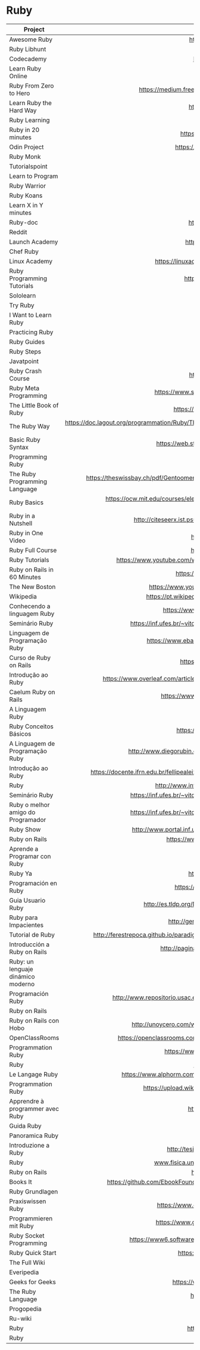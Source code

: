 # Ruby

| Project                            | URL                                                                                                                                             | Language |
|------------------------------------|:-------------------------------------------------------------------------------------------------------------------------------------------------:|----------|
| Awesome Ruby                       | https://awesome-ruby.com/https://rubymonk.com/                                                                                                  | EN       |
| Ruby Libhunt                       | https://ruby.libhunt.com/                                                                                                                       | EN       |
| Codecademy                         | https://www.codecademy.com/learn/learn-ruby                                                                                                     | EN       |
| Learn Ruby Online                  | https://www.learnrubyonline.org/                                                                                                                | EN       |
| Ruby From Zero to Hero             | https://medium.freecodecamp.org/learning-ruby-from-zero-to-hero-90ad4eecc82d                                                                    | EN       |
| Learn Ruby the Hard Way            | https://learnrubythehardway.org/book/preface.html                                                                                               | EN       |
| Ruby Learning                      | http://rubylearning.com/satishtalim/tutorial.html                                                                                               | EN       |
| Ruby in 20 minutes                 | https://www.ruby-lang.org/en/documentation/quickstart/                                                                                          | EN       |
| Odin Project                       | https://www.theodinproject.com/courses/ruby-programming                                                                                         | EN       |
| Ruby Monk                          | https://rubymonk.com/                                                                                                                           | EN       |
| Tutorialspoint                     | https://www.tutorialspoint.com/ruby/                                                                                                            | EN       |
| Learn to Program                   | https://pine.fm/LearnToProgram/chap_00.html                                                                                                     | EN       |
| Ruby Warrior                       | https://www.bloc.io/ruby-warrior#/                                                                                                              | EN       |
| Ruby Koans                         | http://rubykoans.com/windows                                                                                                                    | EN       |
| Learn X in Y minutes               | https://learnxinyminutes.com/docs/ruby/                                                                                                         | EN       |
| Ruby-doc                           | http://docs.ruby-doc.com/docs/ProgrammingRuby/                                                                                                  | EN       |
| Reddit                             | https://www.reddit.com/r/ruby/                                                                                                                  | EN       |
| Launch Academy                     | https://launchacademy.com/codecabulary/learn-ruby                                                                                               | EN       |
| Chef Ruby                          | https://docs.chef.io/ruby.html                                                                                                                  | EN       |
| Linux Academy                      | https://linuxacademy.com/linux/training/course/name/introduction-to-ruby                                                                        | EN       |
| Ruby Programming Tutorials         | http://manwithcode.com/ruby-programming-tutorials/                                                                                              | EN       |
| Sololearn                          | https://www.sololearn.com/Course/Ruby/                                                                                                          | EN       |
| Try Ruby                           | https://ruby.github.io/TryRuby/                                                                                                                 | EN       |
| I Want to Learn Ruby               | http://iwanttolearnruby.com/                                                                                                                    | EN       |
| Practicing Ruby                    | https://practicingruby.com/                                                                                                                     | EN       |
| Ruby Guides                        | https://www.rubyguides.com/ruby-tutorial/                                                                                                       | EN       |
| Ruby Steps                         | https://www.rubysteps.com/                                                                                                                      | EN       |
| Javatpoint                         | https://www.javatpoint.com/ruby-tutorial                                                                                                        | EN       |
| Ruby Crash Course                  | https://scotch.io/tutorials/a-crash-course-in-ruby                                                                                              | EN       |
| Ruby Meta Programming              | https://www.sitepoint.com/learn-ruby-metaprogramming-for-great-good/                                                                            | EN       |
| The Little Book of Ruby            | https://www.sapphiresteel.com/IMG/pdf/LittleBookOfRuby.pdf                                                                                      | EN       |
| The Ruby Way                       | https://doc.lagout.org/programmation/Ruby/The%20Ruby%20Way%20%283rd%20ed.%29%20%5BFulton%20%26%20Arko%202015-03-13%5D.pdf                       | EN       |
| Basic Ruby Syntax                  | https://web.stanford.edu/~ouster/cgi-bin/cs142-spring12/slides/ruby.pdf                                                                         | EN       |
| Programming Ruby                   | https://7chan.org/pr/src/ruby.pdf                                                                                                               | EN       |
| The Ruby Programming Language      | https://theswissbay.ch/pdf/Gentoomen%20Library/Programming/Ruby/The%20Ruby%20Programming%20Language%20-%20Oreilly.pdf                           | EN       |
| Ruby Basics                        | https://ocw.mit.edu/courses/electrical-engineering-and-computer-science/6-170-software-studio-spring-2013/recitations/MIT6_170S13_rec3-Ruby.pdf | EN       |
| Ruby in a Nutshell                 | http://citeseerx.ist.psu.edu/viewdoc/download?doi=10.1.1.170.3456&rep=rep1&type=pdf                                                             | EN       |
| Ruby in One Video                  | https://www.youtube.com/watch?v=Dji9ALCgfpM                                                                                                     | EN       |
| Ruby Full Course                   | https://www.youtube.com/watch?v=t_ispmWmdjY                                                                                                     | EN       |
| Ruby Tutorials                     | https://www.youtube.com/watch?v=8I539U5lXWY&list=PLMK2xMz5H5Zv8eC8b4K6tMaE1-Z9FgSOp                                                             | EN       |
| Ruby on Rails in 60 Minutes        | https://www.youtube.com/watch?v=pPy0GQJLZUM&t=170s                                                                                              | EN       |
| The New Boston                     | https://www.youtube.com/watch?v=WJlfVjGt6Hg&list=PL1512BD72E7C9FFCA                                                                             | EN       |
| Wikipedia                          | https://pt.wikipedia.org/wiki/Ruby_(linguagem_de_programa%C3%A7%C3%A3o)                                                                         | PT       |
| Conhecendo a linguagem Ruby        | https://www.devmedia.com.br/conhecendo-a-linguagem-ruby/8226                                                                                    | PT       |
| Seminário Ruby                     | https://inf.ufes.br/~vitorsouza/wp-content/uploads/teaching-lp-20132-seminario-ruby.pdf                                                         | PT       |
| Linguagem de Programação Ruby      | https://www.ebah.com.br/content/ABAAAAaIwAA/linguagem-programacao-ruby                                                                          | PT       |
| Curso de Ruby on Rails             | https://jornadadodev.com.br/cursos/curso-de-ruby-rails                                                                                          | PT       |
| Introdução ao Ruby                 | https://www.overleaf.com/articles/introducao-a-linguagem-de-programacao-ruby/mytdqwyqrzhz?nocdn=true                                            | PT       |
| Caelum Ruby on Rails               | https://www.caelum.com.br/download/caelum-ruby-on-rails-rr71.pdf                                                                                | PT       |
| A Linguagem Ruby                   | http://menegotto.com/articles/ruby.pdf                                                                                                          | PT       |
| Ruby Conceitos Básicos             | https://www.univem.edu.br/compsi/semanati2009/Ruby.pdf                                                                                          | PT       |
| A Linguagem de Programação Ruby    | http://www.diegorubin.com/uploads/presentation/file/4eff6e5984c1146710000004/ruby.pdf                                                           | PT       |
| Introdução ao Ruby                 | https://docente.ifrn.edu.br/fellipealeixo/disciplinas/tads-2012/desenvolvimento-de-sistemas-web/material/03_ruby.pdf                            | PT       |
| Ruby                               | http://www.inf.ufsc.br/~frank.siqueira/INE5612/Seminario2010.1/Ruby.pdf                                                                         | PT       |
| Seminário Ruby                     | https://inf.ufes.br/~vitorsouza/wp-content/uploads/teaching-lp-20142-seminario-ruby.pdf                                                         | PT       |
| Ruby o melhor amigo do Programador | https://inf.ufes.br/~vitorsouza/wp-content/uploads/teaching-lp-20162-seminario-ruby.pdf                                                         | PT       |
| Ruby Show                          | http://www.portal.inf.ufg.br/~marceloakira/fgsl11/slides/debate-linguagens/ruby-show.pdf                                                        | PT       |
| Ruby on Rails                      | https://www.ime.usp.br/~esposte/documents/aula-rails/aula01.pdf                                                                                 | PT       |
| Aprende a Programar con Ruby       | http://rubysur.org/aprende.a.programar/                                                                                                         | ES       |
| Ruby Ya                            | https://www.tutorialesprogramacionya.com/rubyya/                                                                                                | ES       |
| Programación en Ruby               | https://es.wikibooks.org/wiki/Programaci%C3%B3n_en_Ruby                                                                                         | ES       |
| Guia Usuario Ruby                  | http://es.tldp.org/Manuales-LuCAS/doc-guia-usuario-ruby/guia-usuario-ruby.pdf                                                                   | ES       |
| Ruby para Impacientes              | http://geneura.ugr.es/~jmerelo/tutoriales/ruby-para-impacientes/                                                                                | ES       |
| Tutorial de Ruby                   | http://ferestrepoca.github.io/paradigmas-de-programacion/poo/tutoriales/Ruby/doc/POO_Tutorial%20de%20Ruby.pdf                                   | ES       |
| Introducción a Ruby on Rails       | http://paginaspersonales.deusto.es/dipina/ruby/RubyOnRailsDeusto.pdf                                                                            | ES       |
| Ruby: un lenguaje dinámico moderno | http://www.demiurgo.org/charlas/ruby.pdf                                                                                                        | ES       |
| Programación Ruby                  | http://www.repositorio.usac.edu.gt/5547/1/Eduardo%20Alejandro%20Herrera%20Guti%C3%A9rrez.pdf                                                    | ES       |
| Ruby on Rails                      | https://gwolf.org/files/rails.pdf                                                                                                               | ES       |
| Ruby on Rails con Hobo             | http://unoycero.com/wp-content/uploads/2011/07/Curso-de-Hobo-+-Ruby-on-Rails.pdf                                                                | ES       |
| OpenClassRooms                     | https://openclassrooms.com/fr/courses/2913686-lancez-vous-dans-la-programmation-avec-ruby                                                       | FR       |
| Programmation Ruby                 | https://www.supinfo.com/articles/single/5539-programmation-ruby                                                                                 | FR       |
| Ruby                               | https://www.scriptol.fr/programmation/ruby.php                                                                                                  | FR       |
| Le Langage Ruby                    | https://www.alphorm.com/Upload/slideshare/alphorm.com-Support-de-la-formation-RubySS.pdf                                                        | FR       |
| Programmation Ruby                 | https://upload.wikimedia.org/wikipedia/commons/d/d7/Programmation_Ruby-fr.pdf                                                                   | FR       |
| Apprendre à programmer avec Ruby   | http://jaquet.org/pdfs/programmer_apprendre_1.pdf                                                                                               | FR       |
| Guida Ruby                         | https://www.html.it/guide/guida-ruby/                                                                                                           | IT       |
| Panoramica Ruby                    | https://www.flameeyes.eu/articles/ld-ruby.pdf                                                                                                   | IT       |
| Introduzione a Ruby                | http://tesi.cab.unipd.it/22937/1/Tesina_-_Introduzione_a_Ruby.pdf                                                                               | IT       |
| Ruby                               | www.fisica.unipg.it/borromeo/Appunti/FisComp/FisComp2013/pdf/ruby.pdf                                                                           | IT       |
| Ruby on Rails                      | http://railsgirls.com/files/ticino/ticino_pres_ita.pdf                                                                                          | IT       |
| Books It                           | https://github.com/EbookFoundation/free-programming-books/blob/master/free-programming-books-it.md                                              | IT       |
| Ruby Grundlagen                    | http://b-simple.de/download/ruby.pdf                                                                                                            | DE       |
| Praxiswissen Ruby                  | https://www.oreilly.de/german/freebooks/rubybasger/pdf_rubybasger.pdf                                                                           | DE       |
| Programmieren mit Ruby             | https://www.guug.de/veranstaltungen/ffg2002/papers/ffg2002-roehrl.pdf                                                                           | DE       |
| Ruby Socket Programming            | https://www6.software.ibm.com/developerworks/education/l-rubysocks/l-rubysocks-a4.pdf                                                           | EN       |
| Ruby Quick Start                   | https://entropia.de/images/a/ac/GPN2-RubyQuickStart.pdf                                                                                         | EN       |
| The Full Wiki                      | http://www.thefullwiki.org/Ruby_language                                                                                                        | EN       |
| Everipedia                         | https://everipedia.org/wiki/Ruby_language/                                                                                                      | EN       |
| Geeks for Geeks                    | https://www.geeksforgeeks.org/ruby-programming-language/                                                                                        | IT       |
| The Ruby Language                  | http://phrogz.net/programmingruby/language.html                                                                                                 | EN       |
| Progopedia                         | http://progopedia.ru/language/ruby/                                                                                                             | RU       |
| Ru-wiki                            | http://ru-wiki.org/wiki/Ruby                                                                                                                    | RU       |
| Ruby                               | http://mit.spbau.ru/files/%20%D0%B2%20Ruby.pdf                                                                                                  | RU       |
| Ruby                               | http://komar.bitcheese.net/files/Ruby.pdf                                                                                                       | RU       |
